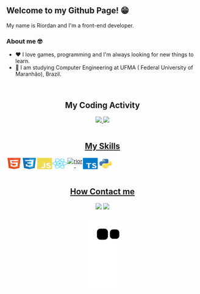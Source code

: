 ## Welcome to my Github Page! 😁

My name is Riordan and I'm a front-end developer. 

### About me 🤓
- ❤️ I love games, programming and I'm always looking for new things to learn.
- 📖 I am studying Computer Engineering at UFMA ( Federal University of Maranhão), Brazil.

<br>

 <div align="center">
   <h2>My Coding Activity </h2>
 </div>
    
<div align="center">
  <a href="https://github.com/riordansantos">
  <img height="180em" src="https://github-readme-stats.vercel.app/api?username=riordansantos&show_icons=true&theme=dark&include_all_commits=true&count_private=true"/>
  <img height="180em" src="https://github-readme-stats.vercel.app/api/top-langs/?username=riordansantos&layout=compact&langs_count=7&theme=dark"/>
</div>
  
<br>
<div align="center">
  <h2>My Skills</h2>
</div>
  
<div align="center" style="display: flex">
  <img align="center" alt="rior-HTML" height="30" width="40" src="https://raw.githubusercontent.com/devicons/devicon/master/icons/html5/html5-original.svg">
  <img align="center" alt="rior-CSS" height="30" width="40" src="https://raw.githubusercontent.com/devicons/devicon/master/icons/css3/css3-original.svg">
  <img align="center" alt="rior-Js" height="30" width="40" src="https://raw.githubusercontent.com/devicons/devicon/master/icons/javascript/javascript-plain.svg">
   <img align="center" alt="rior-React" height="30" width="40" src="https://raw.githubusercontent.com/devicons/devicon/master/icons/react/react-original.svg">
   <img align="center" alt="rior-bootstrap" height="30" width="40" src="https://cdn.jsdelivr.net/gh/devicons/devicon/icons/bootstrap/bootstrap-original.svg" />
  <img align="center" alt="rior-Ts" height="30" width="40" src="https://raw.githubusercontent.com/devicons/devicon/master/icons/typescript/typescript-plain.svg"/>
  <img align="center" alt="rior-Python" height="30" width="40" src="https://raw.githubusercontent.com/devicons/devicon/master/icons/python/python-original.svg"/> 
</div>
  <br/>
<div align="center">
  <h2>How Contact me</h2>
</div>

<div align="center">
  <a href = "mailto:riordan3607@gmail.com"><img src="https://img.shields.io/badge/Gmail-D14836?style=for-the-badge&logo=gmail&logoColor=white" target="_blank"></a>
  <a href="https://www.linkedin.com/in/riordan-d-54800b108/" target="_blank"><img src="https://img.shields.io/badge/-LinkedIn-%230077B5?style=for-the-badge&logo=linkedin&logoColor=white" target="_blank"></a> 
  
  ![Snake animation](https://github.com/riordansantos/riordansantos/blob/output/github-contribution-grid-snake.svg)
</div>
